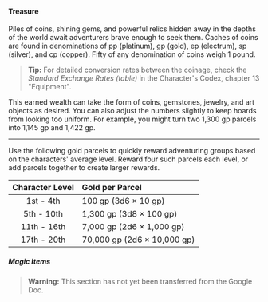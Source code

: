 #### Treasure

Piles of coins, shining gems, and powerful relics hidden away in the depths of the world await adventurers brave enough to seek them.
Caches of coins are found in denominations of pp (platinum), gp (gold), ep (electrum), sp (silver), and cp (copper).
Fifty of any denomination of coins weigh 1 pound.

> **Tip:**
> For detailed conversion rates between the coinage, check the _Standard Exchange Rates (table)_ in the Character's Codex, chapter 13 "Equipment".

This earned wealth can take the form of coins, gemstones, jewelry, and art objects as desired.
You can also adjust the numbers slightly to keep hoards from looking too uniform.
For example, you might turn two 1,300 gp parcels into 1,145 gp and 1,422 gp.

___
Use the following gold parcels to quickly reward adventuring groups based on the characters' average level.
Reward four such parcels each level, or add parcels together to create larger rewards.

| Character Level | Gold per Parcel             |
|:---------------:|:----------------------------|
|    1st - 4th    |    100 gp (3d6 × 10 gp)     |
|    5th - 10th   |  1,300 gp (3d8 × 100 gp)    |
|   11th - 16th   |  7,000 gp (2d6 × 1,000 gp)  |
|   17th - 20th   | 70,000 gp (2d6 × 10,000 gp) |

##### Magic Items

> **Warning:**
> This section has not yet been transferred from the Google Doc.

